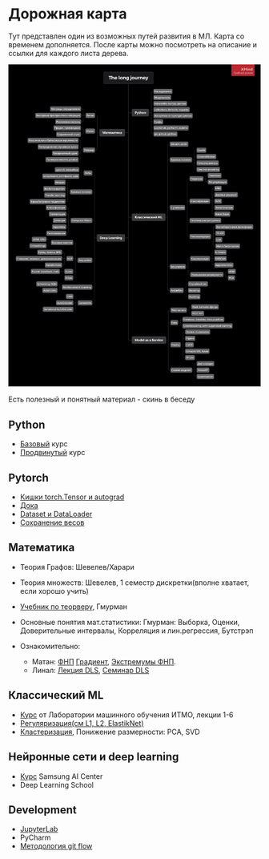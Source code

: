 # Дорожная карта
Тут представлен один из возможных путей развития в МЛ. Карта со временем дополняется.
После карты можно посмотреть на описание и ссылки для каждого листа дерева. 

![alt text](Road_map.png "Дорожная карта")



Есть полезный и понятный материал - скинь в беседу



## Python

- [Базовый](https://stepik.org/course/67/syllabus) курс 
- [Продвинутый](https://stepik.org/course/512/syllabus) курс


## Pytorch
- [Кишки torch.Tensor и autograd](http://blog.ezyang.com/2019/05/pytorch-internals/)
- [Дока](https://pytorch.org/docs/stable/index.html)
- [Dataset и DataLoader](https://pytorch.org/tutorials/beginner/basics/data_tutorial.html)
- [Сохранение весов](https://pytorch.org/tutorials/beginner/basics/saveloadrun_tutorial.html)

## Математика

+ Теория Графов: Шевелев/Харари
+ Теория множеств: Шевелев, 1 семестр дискретки(вполне хватает, если хорошо учить)
+ [Учебник по теорверу](https://stepik.org/course/3089/syllabus?auth=login), Гмурман
+ Основные понятия мат.статистики: Гмурман: Выборка, Оценки, Доверительные интервалы, Корреляция и лин.регрессия, Бутстрэп

+ Ознакомительно:
   - Матан: [ФНП](http://mathprofi.ru/funkcija_dvuh_peremennyh_oblast_opredelenija_linii_urovnja.html) [Градиент](http://mathprofi.ru/proizvodnaja_po_napravleniju_i_gradient.html), [Экстремумы ФНП](http://mathprofi.ru/extremumy_funkcij_dvuh_i_treh_peremennyh.html).
   - Линал: [Лекция DLS](https://www.youtube.com/watch?v=MJlNjtwzgH4&ab_channel=DeepLearningSchool), [Семинар DLS](https://www.youtube.com/watch?v=8dQacKEwLCQ&ab_channel=DeepLearningSchool)


## Классический ML

- [Курс](https://www.youtube.com/channel/UCMtArJYNAfheQ56AtjBj_SA) от Лаборатории машинного обучения ИТМО, лекции 1-6
- [Регуляризация(см L1, L2, ElastikNet)](https://neerc.ifmo.ru/wiki/index.php?title=%D0%A0%D0%B5%D0%B3%D1%83%D0%BB%D1%8F%D1%80%D0%B8%D0%B7%D0%B0%D1%86%D0%B8%D1%8F)
- [Кластеризация](https://neerc.ifmo.ru/wiki/index.php?title=%D0%9A%D0%BB%D0%B0%D1%81%D1%82%D0%B5%D1%80%D0%B8%D0%B7%D0%B0%D1%86%D0%B8%D1%8F), Понижение размерности: PCA, SVD


## Нейронные сети и deep learning

- [Курс](https://stepik.org/course/50352/syllabus) Samsung AI Center
- Deep Learning School


## Development

- [JupyterLab](http://jupyterlab.io/install)
- PyCharm
- [Методология git flow](https://www.gitkraken.com/learn/git/git-flow)

